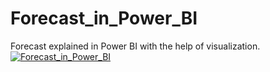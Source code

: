 # Forecast_in_Power_BI
Forecast explained in Power BI with the help of visualization.
[![Forecast_in_Power_BI](https://img.youtube.com/vi/q1gABFJy_tY)](https://www.youtube.com/watch?v=q1gABFJy_tY)
